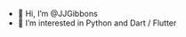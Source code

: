 - 👋 Hi, I’m @JJGibbons
- 👀 I’m interested in Python and Dart / Flutter



<!---
JJGibbons/JJGibbons is a ✨ special ✨ repository because its `README.md` (this file) appears on your GitHub profile.
You can click the Preview link to take a look at your changes.
--->
